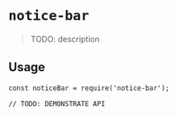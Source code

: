 # `notice-bar`

> TODO: description

## Usage

```
const noticeBar = require('notice-bar');

// TODO: DEMONSTRATE API
```
